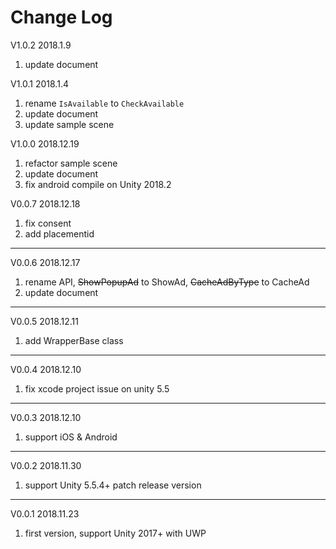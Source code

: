 # Change Log

V1.0.2 2018.1.9

1. update document

V1.0.1 2018.1.4

1. rename `IsAvailable` to `CheckAvailable`
2. update document
3. update sample scene

V1.0.0 2018.12.19

1. refactor sample scene
2. update document
3. fix android compile on Unity 2018.2

V0.0.7 2018.12.18

1. fix consent
2. add placementid

---
V0.0.6 2018.12.17

1. rename API, ~~ShowPopupAd~~ to ShowAd, ~~CacheAdByType~~ to CacheAd
2. update document

---
V0.0.5 2018.12.11

1. add WrapperBase class

---
V0.0.4 2018.12.10

1. fix xcode project issue on unity 5.5

---
V0.0.3 2018.12.10

1. support iOS & Android

---
V0.0.2 2018.11.30

1. support Unity 5.5.4+ patch release version

---
V0.0.1 2018.11.23

1. first version, support Unity 2017+ with UWP
